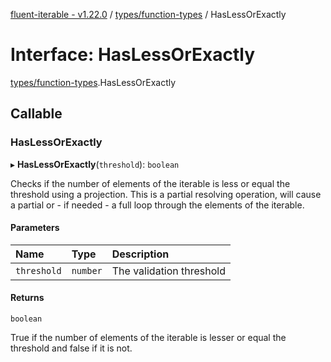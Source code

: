 [fluent-iterable - v1.22.0](../README.md) / [types/function-types](../modules/types_function_types.md) / HasLessOrExactly

# Interface: HasLessOrExactly

[types/function-types](../modules/types_function_types.md).HasLessOrExactly

## Callable

### HasLessOrExactly

▸ **HasLessOrExactly**(`threshold`): `boolean`

Checks if the number of elements of the iterable is less or equal the threshold using a projection. This is a partial resolving operation, will cause a partial or - if needed - a full loop through the elements of the iterable.

#### Parameters

| Name | Type | Description |
| :------ | :------ | :------ |
| `threshold` | `number` | The validation threshold |

#### Returns

`boolean`

True if the number of elements of the iterable is lesser or equal the threshold and false if it is not.
